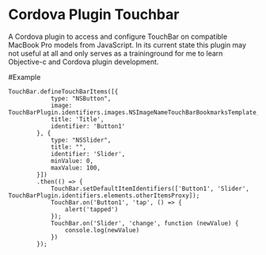 Cordova Plugin Touchbar
======

A Cordova plugin to access and configure TouchBar on compatible MacBook Pro models from JavaScript. 
In its current state this plugin may not useful at all and only serves as a traininground for me
to learn Objective-c and Cordova plugin development.


#Example

```
TouchBar.defineTouchBarItems([{
            type: "NSButton",
            image: TouchBarPlugin.identifiers.images.NSImageNameTouchBarBookmarksTemplate,
            title: 'Title',
            identifier: 'Button1'
        }, {
            type: "NSSlider",
            title: "",
            identifier: 'Slider',
            minValue: 0,
            maxValue: 100,
        }])
        .then(() => {
            TouchBar.setDefaultItemIdentifiers(['Button1', 'Slider', TouchBarPlugin.identifiers.elements.otherItemsProxy]);
            TouchBar.on('Button1', 'tap', () => {
                alert('tapped')
            });
            TouchBar.on('Slider', 'change', function (newValue) {
                console.log(newValue)
            })
        });
```
